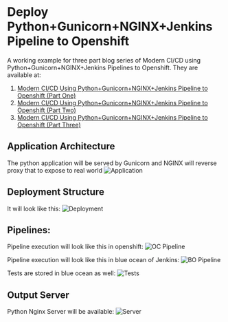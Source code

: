 # Deploy Python+Gunicorn+NGINX+Jenkins Pipeline to Openshift
A working example for three part blog series of Modern CI/CD using Python+Gunicorn+NGINX+Jenkins Pipelines to Openshift. They are available at:
1. [Modern CI/CD Using Python+Gunicorn+NGINX+Jenkins Pipeline to Openshift (Part One)](https://ruddra.com/2018/08/11/openshift-python-gunicorn-nginx-jenkins-pipelines-part-one)
2. [Modern CI/CD Using Python+Gunicorn+NGINX+Jenkins Pipeline to Openshift (Part Two)](https://ruddra.com/2018/08/12/openshift-python-gunicorn-nginx-jenkins-pipelines-part-two)
3. [Modern CI/CD Using Python+Gunicorn+NGINX+Jenkins Pipeline to Openshift (Part Three)](https://ruddra.com/2018/08/12/openshift-python-gunicorn-nginx-jenkins-pipelines-part-three)

## Application Architecture
The python application will be served by Gunicorn and NGINX will reverse proxy that to expose to real world
![Application](https://ruddra.com/content/images/2018/08/Screen-Shot-2018-08-12-at-3.32.20-PM.png)

## Deployment Structure
It will look like this:
![Deployment](https://ruddra.com/content/images/2018/08/Screen-Shot-2018-08-12-at-3.28.36-PM.png)

## Pipelines:
Pipeline execution will look like this in openshift:
![OC Pipeline](https://ruddra.com/content/images/2018/08/Screen-Shot-2018-08-12-at-3.27.45-AM.png)

Pipeline execution will look like this in blue ocean of Jenkins:
![BO Pipeline](https://ruddra.com/content/images/2018/08/Screen-Shot-2018-08-12-at-3.29.10-AM.png)

Tests are stored in blue ocean as well:
![Tests](https://ruddra.com/content/images/2018/08/Screen-Shot-2018-08-12-at-3.29.31-AM.png)

## Output Server
Python Nginx Server will be available:
![Server](https://ruddra.com/content/images/2018/08/Screen-Shot-2018-08-12-at-12.00.08-PM.png)
